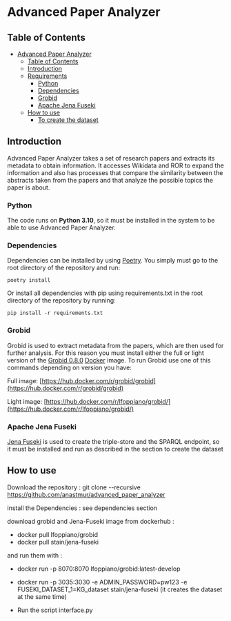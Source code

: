 # Advanced Paper Analyzer

## Table of Contents
- [Advanced Paper Analyzer](#advanced-paper-analyzer)
  - [Table of Contents](#table-of-contents)
  - [Introduction](#introduction)
  - [Requirements](#requirements)
    - [Python](#python)
    - [Dependencies](#dependencies)
    - [Grobid](#grobid)
    - [Apache Jena Fuseki](#apache-jena-fuseki)
  - [How to use](#how-to-use)
    - [To create the dataset](#to-create-the-dataset)

## Introduction
Advanced Paper Analyzer takes a set of research papers and extracts its metadata to obtain information. It accesses Wikidata and ROR to expand the information and also has processes that compare the similarity between the abstracts taken from the papers and that analyze the possible topics the paper is about.


### Python
The code runs on **Python 3.10**, so it must be installed in the system to be able to use Advanced Paper Analyzer.

### Dependencies
Dependencies can be installed by using [Poetry](https://python-poetry.org/). You simply must go to the root directory of the repository and run:

    poetry install

Or install all dependencies with pip using requirements.txt in the root directory of the repository by running:

    pip install -r requirements.txt

### Grobid
Grobid is used to extract metadata from the papers, which are then used for further analysis. For this reason you must install either the full or light version of the [Grobid 0.8.0](https://grobid.readthedocs.io/en/latest/) [Docker](https://www.docker.com/) image. 
To run Grobid use one of this commands depending on version you have:

Full image:
[https://hub.docker.com/r/grobid/grobid](https://hub.docker.com/r/grobid/grobid)

Light image:
[https://hub.docker.com/r/lfoppiano/grobid/](https://hub.docker.com/r/lfoppiano/grobid/)

### Apache Jena Fuseki
[Jena Fuseki](https://jena.apache.org/documentation/fuseki2/) is used to create the triple-store and the SPARQL endpoint, so it must be installed and run as described in the section to create the dataset

## How to use

Download the repository : git clone --recursive https://github.com/anastmur/advanced_paper_analyzer

install the Dependencies : see dependencies section

download grobid and Jena-Fuseki image from dockerhub : 
- docker pull lfoppiano/grobid
- docker pull stain/jena-fuseki

and run them with : 
- docker run -p 8070:8070 lfoppiano/grobid:latest-develop
- docker run -p 3035:3030 -e ADMIN_PASSWORD=pw123 -e FUSEKI_DATASET_1=KG_dataset stain/jena-fuseki
(it creates the dataset at the same time)

- Run the script interface.py

    
